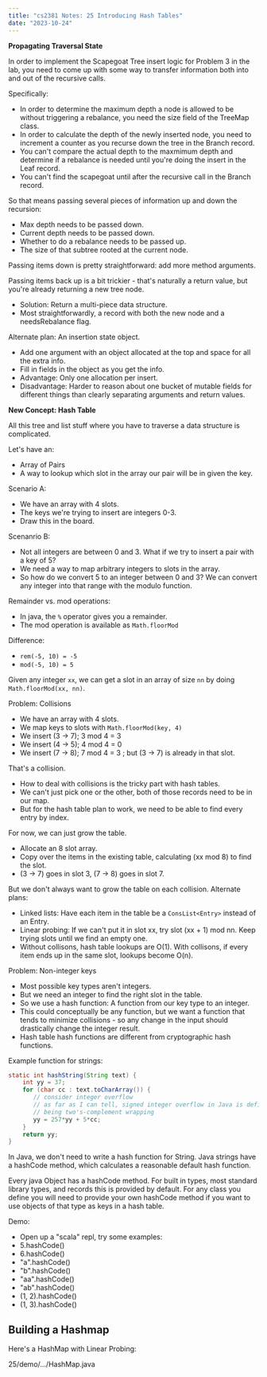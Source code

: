 ```yaml
---
title: "cs2381 Notes: 25 Introducing Hash Tables"
date: "2023-10-24"
---
```


**Propagating Traversal State**

In order to implement the Scapegoat Tree insert logic for Problem 3 in
the lab, you need to come up with some way to transfer information
both into and out of the recursive calls.

Specifically:

 - In order to determine the maximum depth a node is allowed to be without
   triggering a rebalance, you need the size field of the TreeMap class.
 - In order to calculate the depth of the newly inserted node, you need
   to increment a counter as you recurse down the tree in the Branch record.
 - You can't compare the actual depth to the maxmimum depth and
   determine if a rebalance is needed until you're doing the insert in
   the Leaf record.
 - You can't find the scapegoat until after the recursive call in the
   Branch record.

So that means passing several pieces of information up and down the recursion:

 - Max depth needs to be passed down.
 - Current depth needs to be passed down.
 - Whether to do a rebalance needs to be passed up.
 - The size of that subtree rooted at the current node.

Passing items down is pretty straightforward: add more method arguments.

Passing items back up is a bit trickier - that's naturally a return
value, but you're already returning a new tree node.

 - Solution: Return a multi-piece data structure.
 - Most straightforwardly, a record with both the new node and a
   needsRebalance flag.

Alternate plan: An insertion state object.

 - Add one argument with an object allocated at the top and space for
   all the extra info.
 - Fill in fields in the object as you get the info.
 - Advantage: Only one allocation per insert.
 - Disadvantage: Harder to reason about one bucket of mutable fields
   for different things than clearly separating arguments and return
   values.

**New Concept: Hash Table**

All this tree and list stuff where you have to traverse a data
structure is complicated.

Let's have an:

 - Array of Pairs
 - A way to lookup which slot in the array our pair will be in
   given the key.

Scenario A:

 - We have an array with 4 slots.
 - The keys we're trying to insert are integers 0-3.
 - Draw this in the board.

Scenanrio B:

 - Not all integers are between 0 and 3. What if we try to insert
   a pair with a key of 5?
 - We need a way to map arbitrary integers to slots in the array.
 - So how do we convert 5 to an integer between 0 and 3? We can convert
   any integer into that range with the modulo function.

Remainder vs. mod operations:

 - In java, the ``%`` operator gives you a remainder.
 - The mod operation is available as ``Math.floorMod``

Difference:

 - ``rem(-5, 10) = -5``
 - ``mod(-5, 10) = 5``

Given any integer ``xx``, we can get a slot in an array of size ``nn``
by doing ``Math.floorMod(xx, nn)``.

Problem: Collisions

 - We have an array with 4 slots.
 - We map keys to slots with ``Math.floorMod(key, 4)``
 - We insert (3 -> 7); 3 mod 4 = 3
 - We insert (4 -> 5); 4 mod 4 = 0
 - We insert (7 -> 8); 7 mod 4 = 3 ; but (3 -> 7) is already in that slot.

That's a collision.

 - How to deal with collisions is the tricky part with hash tables.
 - We can't just pick one or the other, both of those records need to be in our map.
 - But for the hash table plan to work, we need to be able to find every entry
   by index.

For now, we can just grow the table.

 - Allocate an 8 slot array.
 - Copy over the items in the existing table, calculating (xx mod 8) to find the slot.
 - (3 -> 7) goes in slot 3, (7 -> 8) goes in slot 7.

But we don't always want to grow the table on each collision. Alternate plans:

 - Linked lists: Have each item in the table be a ``ConsList<Entry>``
   instead of an Entry.
 - Linear probing: If we can't put it in slot xx, try slot (xx + 1)
   mod nn. Keep trying slots until we find an empty one.
 - Without collisons, hash table lookups are O(1). With collisons, if
   every item ends up in the same slot, lookups become O(n).

Problem: Non-integer keys

 - Most possible key types aren't integers.
 - But we need an integer to find the right slot in the table.
 - So we use a hash function: A function from our key type to an integer.
 - This could conceptually be any function, but we want a function that
   tends to minimize collisions - so any change in the input should drastically
   change the integer result.
 - Hash table hash functions are different from cryptographic hash functions. 

Example function for strings:

```java
static int hashString(String text) {
    int yy = 37;
    for (char cc : text.toCharArray()) {
       // consider integer overflow
       // as far as I can tell, signed integer overflow in Java is defined as
       // being two's-complement wrapping 
       yy = 257*yy + 5*cc; 
    }
    return yy;
}
```

In Java, we don't need to write a hash function for String. Java
strings have a hashCode method, which calculates a reasonable default
hash function.

Every java Object has a hashCode method. For built in types, most
standard library types, and records this is provided by default. For
any class you define you will need to provide your own hashCode method
if you want to use objects of that type as keys in a hash table.

Demo:

 - Open up a "scala" repl, try some examples:
 - 5.hashCode()
 - 6.hashCode()
 - "a".hashCode()
 - "b".hashCode()
 - "aa".hashCode()
 - "ab".hashCode()
 - (1, 2).hashCode()
 - (1, 3).hashCode() 

## Building a Hashmap

Here's a HashMap with Linear Probing:

25/demo/.../HashMap.java
